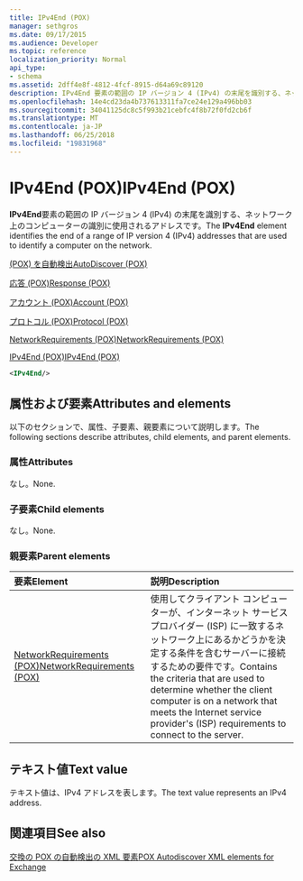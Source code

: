 ```yaml
---
title: IPv4End (POX)
manager: sethgros
ms.date: 09/17/2015
ms.audience: Developer
ms.topic: reference
localization_priority: Normal
api_type:
- schema
ms.assetid: 2dff4e8f-4812-4fcf-8915-d64a69c89120
description: IPv4End 要素の範囲の IP バージョン 4 (IPv4) の末尾を識別する、ネットワーク上のコンピューターの識別に使用されるアドレスです。
ms.openlocfilehash: 14e4cd23da4b737613311fa7ce24e129a496bb03
ms.sourcegitcommit: 34041125dc8c5f993b21cebfc4f8b72f0fd2cb6f
ms.translationtype: MT
ms.contentlocale: ja-JP
ms.lasthandoff: 06/25/2018
ms.locfileid: "19831968"
---
```

# <a name="ipv4end-pox"></a><span data-ttu-id="db582-103">IPv4End (POX)</span><span class="sxs-lookup"><span data-stu-id="db582-103">IPv4End (POX)</span></span>

<span data-ttu-id="db582-104">**IPv4End**要素の範囲の IP バージョン 4 (IPv4) の末尾を識別する、ネットワーク上のコンピューターの識別に使用されるアドレスです。</span><span class="sxs-lookup"><span data-stu-id="db582-104">The **IPv4End** element identifies the end of a range of IP version 4 (IPv4) addresses that are used to identify a computer on the network.</span></span> 
  
[<span data-ttu-id="db582-105">(POX) を自動検出</span><span class="sxs-lookup"><span data-stu-id="db582-105">AutoDiscover (POX)</span></span>](autodiscover-pox.md)
  
[<span data-ttu-id="db582-106">応答 (POX)</span><span class="sxs-lookup"><span data-stu-id="db582-106">Response (POX)</span></span>](response-pox.md)
  
[<span data-ttu-id="db582-107">アカウント (POX)</span><span class="sxs-lookup"><span data-stu-id="db582-107">Account (POX)</span></span>](account-pox.md)
  
[<span data-ttu-id="db582-108">プロトコル (POX)</span><span class="sxs-lookup"><span data-stu-id="db582-108">Protocol (POX)</span></span>](protocol-pox.md)
  
[<span data-ttu-id="db582-109">NetworkRequirements (POX)</span><span class="sxs-lookup"><span data-stu-id="db582-109">NetworkRequirements (POX)</span></span>](networkrequirements-pox.md)
  
[<span data-ttu-id="db582-110">IPv4End (POX)</span><span class="sxs-lookup"><span data-stu-id="db582-110">IPv4End (POX)</span></span>](ipv4end-pox.md)
  
```xml
<IPv4End/>
```

## <a name="attributes-and-elements"></a><span data-ttu-id="db582-111">属性および要素</span><span class="sxs-lookup"><span data-stu-id="db582-111">Attributes and elements</span></span>

<span data-ttu-id="db582-112">以下のセクションで、属性、子要素、親要素について説明します。</span><span class="sxs-lookup"><span data-stu-id="db582-112">The following sections describe attributes, child elements, and parent elements.</span></span>
  
### <a name="attributes"></a><span data-ttu-id="db582-113">属性</span><span class="sxs-lookup"><span data-stu-id="db582-113">Attributes</span></span>

<span data-ttu-id="db582-114">なし。</span><span class="sxs-lookup"><span data-stu-id="db582-114">None.</span></span>
  
### <a name="child-elements"></a><span data-ttu-id="db582-115">子要素</span><span class="sxs-lookup"><span data-stu-id="db582-115">Child elements</span></span>

<span data-ttu-id="db582-116">なし。</span><span class="sxs-lookup"><span data-stu-id="db582-116">None.</span></span>
  
### <a name="parent-elements"></a><span data-ttu-id="db582-117">親要素</span><span class="sxs-lookup"><span data-stu-id="db582-117">Parent elements</span></span>

|<span data-ttu-id="db582-118">**要素**</span><span class="sxs-lookup"><span data-stu-id="db582-118">**Element**</span></span>|<span data-ttu-id="db582-119">**説明**</span><span class="sxs-lookup"><span data-stu-id="db582-119">**Description**</span></span>|
|:-----|:-----|
|[<span data-ttu-id="db582-120">NetworkRequirements (POX)</span><span class="sxs-lookup"><span data-stu-id="db582-120">NetworkRequirements (POX)</span></span>](networkrequirements-pox.md) <br/> |<span data-ttu-id="db582-121">使用してクライアント コンピューターが、インターネット サービス プロバイダー (ISP) に一致するネットワーク上にあるかどうかを決定する条件を含むサーバーに接続するための要件です。</span><span class="sxs-lookup"><span data-stu-id="db582-121">Contains the criteria that are used to determine whether the client computer is on a network that meets the Internet service provider's (ISP) requirements to connect to the server.</span></span>  <br/> |
   
## <a name="text-value"></a><span data-ttu-id="db582-122">テキスト値</span><span class="sxs-lookup"><span data-stu-id="db582-122">Text value</span></span>

<span data-ttu-id="db582-123">テキスト値は、IPv4 アドレスを表します。</span><span class="sxs-lookup"><span data-stu-id="db582-123">The text value represents an IPv4 address.</span></span>
  
## <a name="see-also"></a><span data-ttu-id="db582-124">関連項目</span><span class="sxs-lookup"><span data-stu-id="db582-124">See also</span></span>



[<span data-ttu-id="db582-125">交換の POX の自動検出の XML 要素</span><span class="sxs-lookup"><span data-stu-id="db582-125">POX Autodiscover XML elements for Exchange</span></span>](pox-autodiscover-xml-elements-for-exchange.md)

